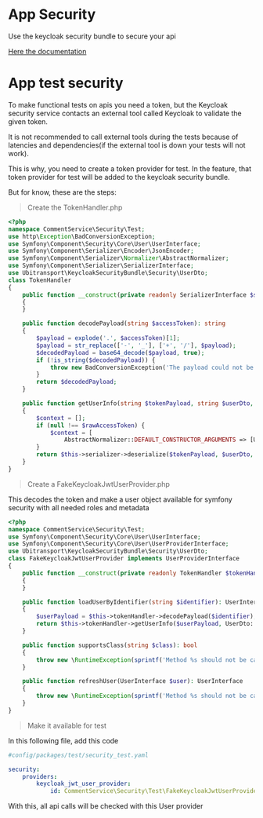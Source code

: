 # App Security

Use the keycloak security bundle to secure your api

[Here the documentation](https://github.com/ubitransports/keycloak-security-bundle.git)

# App test security

To make functional tests on apis you need a token, but the Keycloak security service contacts an external tool called Keycloak to validate the given token.

It is not recommended to call external tools during the tests because of latencies and dependencies(if the external tool is down your tests will not work).

This is why, you need to create a token provider for test. In the feature, that token provider for test will be added to the keycloak security bundle.

But for know, these are the steps:

> Create the TokenHandler.php

```php
<?php
namespace CommentService\Security\Test;
use http\Exception\BadConversionException;
use Symfony\Component\Security\Core\User\UserInterface;
use Symfony\Component\Serializer\Encoder\JsonEncoder;
use Symfony\Component\Serializer\Normalizer\AbstractNormalizer;
use Symfony\Component\Serializer\SerializerInterface;
use Ubitransport\KeycloakSecurityBundle\Security\UserDto;
class TokenHandler
{
    public function __construct(private readonly SerializerInterface $serializer)
    {
    }

    public function decodePayload(string $accessToken): string
    {
        $payload = explode('.', $accessToken)[1];
        $payload = str_replace(['-', '_'], ['+', '/'], $payload);
        $decodedPayload = base64_decode($payload, true);
        if (!is_string($decodedPayload)) {
            throw new BadConversionException('The payload could not be decoded in [decodePayload]');
        }
        return $decodedPayload;
    }

    public function getUserInfo(string $tokenPayload, string $userDto, string $rawAccessToken = null): UserInterface
    {
        $context = [];
        if (null !== $rawAccessToken) {
            $context = [
                AbstractNormalizer::DEFAULT_CONSTRUCTOR_ARGUMENTS => [UserDto::class => ['accessToken' => $rawAccessToken,],],];
        }
        return $this->serializer->deserialize($tokenPayload, $userDto, JsonEncoder::FORMAT, $context);
    }
}
```

> Create a FakeKeycloakJwtUserProvider.php

This decodes the token and make a user object available for symfony security with all needed roles and metadata

```php
<?php
namespace CommentService\Security\Test;
use Symfony\Component\Security\Core\User\UserInterface;
use Symfony\Component\Security\Core\User\UserProviderInterface;
use Ubitransport\KeycloakSecurityBundle\Security\UserDto;
class FakeKeycloakJwtUserProvider implements UserProviderInterface
{
    public function __construct(private readonly TokenHandler $tokenHandler)
    {
    }

    public function loadUserByIdentifier(string $identifier): UserInterface
    {
        $userPayload = $this->tokenHandler->decodePayload($identifier);
        return $this->tokenHandler->getUserInfo($userPayload, UserDto::class, $identifier);
    }

    public function supportsClass(string $class): bool
    {
        throw new \RuntimeException(sprintf('Method %s should not be called. Set "stateless" to true in security.yaml file.', __METHOD__));
    }

    public function refreshUser(UserInterface $user): UserInterface
    {
        throw new \RuntimeException(sprintf('Method %s should not be called. Set "stateless" to true in security.yaml file.', __METHOD__));
    }
}
```

> Make it available for test

In this following file, add this code

```yaml
#config/packages/test/security_test.yaml

security:
    providers:
        keycloak_jwt_user_provider:
            id: CommentService\Security\Test\FakeKeycloakJwtUserProvider
```

With this, all api calls will be checked with this User provider

